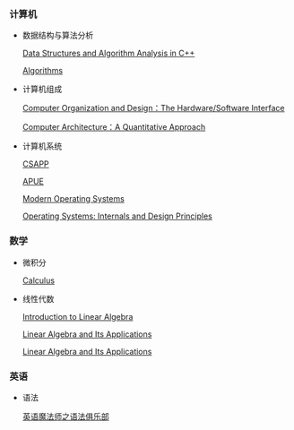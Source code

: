 ### 计算机

- 数据结构与算法分析
  
  [Data Structures and Algorithm Analysis in C++](https://book.douban.com/subject/1971825)
  
  [Algorithms](https://book.douban.com/subject/10432347)

- 计算机组成
  
  [Computer Organization and Design：The Hardware/Software Interface](https://book.douban.com/subject/25813550)

  [Computer Architecture：A Quantitative Approach](https://book.douban.com/subject/7006537)

- 计算机系统

  [CSAPP](https://book.douban.com/subject/26912767)

  [APUE](https://book.douban.com/subject/25900403)

  [Modern Operating Systems](https://book.douban.com/subject/27096665)

  [Operating Systems: Internals and Design Principles](https://book.douban.com/subject/5064311)


### 数学

- 微积分

  [Calculus](https://book.douban.com/subject/5504028)

- 线性代数
  
  [Introduction to Linear Algebra](https://book.douban.com/subject/3582335)
  
  [Linear Algebra and Its Applications](https://book.douban.com/subject/1758235)

  [Linear Algebra and Its Applications](https://book.douban.com/subject/6853868)

### 英语

- 语法
  
  [英语魔法师之语法俱乐部](https://book.douban.com/subject/1014914)